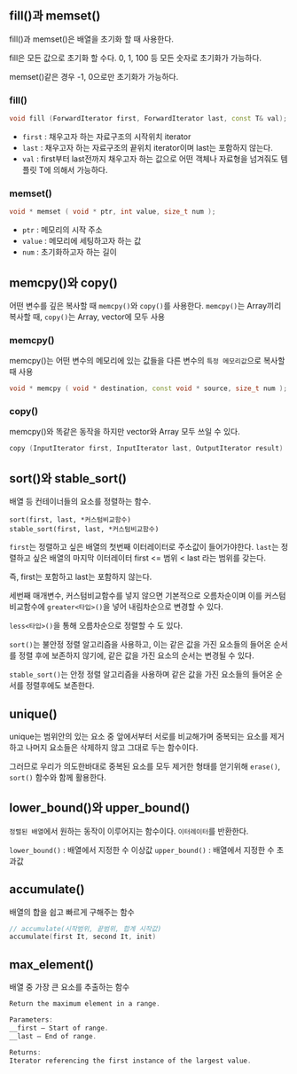 ## fill()과 memset()

fill()과 memset()은 배열을 초기화 할 때 사용한다.

fill은 모든 값으로 초기화 할 수다.
0, 1, 100 등 모든 숫자로 초기화가 가능하다.

memset()같은 경우 -1, 0으로만 초기화가 가능하다.

### fill()

```c++
void fill (ForwardIterator first, ForwardIterator last, const T& val);
```

- `first` : 채우고자 하는 자료구조의 시작위치 iterator
- `last` : 채우고자 하는 자료구조의 끝위치 iterator이며 last는 포함하지 않는다.
- `val` : first부터 last전까지 채우고자 하는 값으로 어떤 객체나 자료형을 넘겨줘도 템플릿 T에 의해서 가능하다.

### memset()

```c++
void * memset ( void * ptr, int value, size_t num );
```

- `ptr` : 메모리의 시작 주소
- `value` : 메모리에 세팅하고자 하는 값
- `num` : 초기화하고자 하는 길이

## memcpy()와 copy()

어떤 변수를 깊은 복사할 때 `memcpy()`와 `copy()`를 사용한다.
`memcpy()`는 Array끼리 복사할 때, `copy()`는 Array, vector에 모두 사용

### memcpy()

memcpy()는 어떤 변수의 메모리에 있는 값들을 다른 변수의 `특정 메모리값`으로 복사할 때 사용

```c++
void * memcpy ( void * destination, const void * source, size_t num );
```

### copy()

memcpy()와 똑같은 동작을 하지만 vector와 Array 모두 쓰일 수 있다.

```c++
copy (InputIterator first, InputIterator last, OutputIterator result)
```

## sort()와 stable_sort()

배열 등 컨테이너들의 요소를 정렬하는 함수.

```
sort(first, last, *커스텀비교함수)
stable_sort(first, last, *커스텀비교함수)
```

`first`는 정렬하고 싶은 배열의 첫번째 이터레이터로 주소값이 들어가야한다.
`last`는 정렬하고 싶은 배열의 마지막 이터레이터
first <= 범위 < last 라는 범위를 갖는다.

즉, first는 포함하고 last는 포함하지 않는다.

세번째 매개변수, 커스텀비교함수를 넣지 않으면 기본적으로 오름차순이며 이를 커스텀비교함수에 `greater<타입>()`을 넣어 내림차순으로 변경할 수 있다.

`less<타입>()`을 통해 오름차순으로 정렬할 수 도 있다.

`sort()`는 불안정 정렬 알고리즘을 사용하고, 이는 같은 값을 가진 요소들의 들어온 순서를 정렬 후에 보존하지 않기에, 같은 값을 가진 요소의 순서는 변경될 수 있다.

`stable_sort()`는 안정 정렬 알고리즘을 사용하며 같은 값을 가진 요소들의 들어온 순서를 정렬후에도 보존한다.

## unique()

unique는 범위안의 있는 요소 중 앞에서부터 서로를 비교해가며 중복되는 요소를 제거하고 나머지 요소들은 삭제하지 않고 그대로 두는 함수이다.

그러므로 우리가 의도한바대로 중복된 요소를 모두 제거한 형태를 얻기위해 `erase()`, `sort()` 함수와 함께 활용한다.

## lower_bound()와 upper_bound()

`정렬된 배열`에서 원하는 동작이 이루어지는 함수이다.
`이터레이터`를 반환한다.

`lower_bound()` : 배열에서 지정한 수 이상값
`upper_bound()` : 배열에서 지정한 수 초과값

## accumulate()

배열의 합을 쉽고 빠르게 구해주는 함수

```c++
// accumulate(시작범위, 끝범위, 합계 시작값)
accumulate(first It, second It, init)
```

## max_element()

배열 중 가장 큰 요소를 추출하는 함수

```c++
Return the maximum element in a range.

Parameters:
__first – Start of range.
__last – End of range.

Returns:
Iterator referencing the first instance of the largest value.
```
